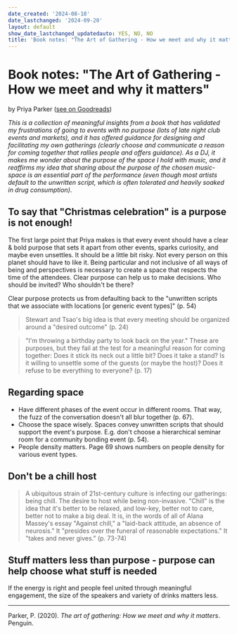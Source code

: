 ```yaml
---
date_created: '2024-08-18'
date_lastchanged: '2024-09-20'
layout: default
show_date_lastchanged_updatedauto: YES, NO, NO
title: 'Book notes: "The Art of Gathering - How we meet and why it matters"'
---
```


# Book notes: "The Art of Gathering - How we meet and why it matters"
by Priya Parker ([see on Goodreads](https://www.goodreads.com/book/show/37424706-the-art-of-gathering?from_search=true&from_srp=true&qid=1T4Wv25XI4&rank=1))

*This is a collection of meaningful insights from a book that has validated my frustrations of going to events with no purpose (lots of late night club events and markets), and it has offered guidance for designing and facilitating my own gatherings (clearly choose and communicate a reason for coming together that rallies people and offers guidance). As a DJ, it makes me wonder about the purpose of the space I hold with music, and it reaffirms my idea that sharing about the purpose of  the chosen music-space is an essential part of the performance (even though most artists default to the unwritten script, which is often tolerated and heavily soaked in drug consumption)*. 

## To say that "Christmas celebration" is a purpose is not enough!
The first large point that Priya makes is that every event should have a clear & bold purpose that sets it apart from other events, sparks curiosity, and maybe even unsettles. It should be a little bit risky. Not every person on this planet should have to like it. Being particular and not inclusive of all ways of being and perspectives is necessary to create a space that respects the time of the attendees. Clear purpose can  help us to make decisions. Who should be invited? Who shouldn't be there? 

Clear purpose protects us from defaulting back to the "unwritten scripts that we associate with locations [or generic event types]" (p. 54)

>Stewart and Tsao's big idea is that every meeting should be organized around a "desired outcome" (p. 24)

>"I'm throwing a birthday party to look back on the year." These are purposes, but they fail at the test for a meaningful reason for coming together: Does it stick its neck out a little bit? Does it take a stand? Is it willing to unsettle some of the guests (or maybe the host)? Does it refuse to be everything to everyone? (p. 17)

## Regarding space
- Have different phases of the event occur in different rooms. That way, the fuzz of the conversation doesn't all blur together (p. 67).
- Choose the space wisely. Spaces convey unwritten scripts that should support the event's purpose. E.g. don't choose a hierarchical seminar room for a community bonding event (p. 54).
- People density matters. Page 69 shows numbers on people density for various event types. 

## Don't be a chill host
>A ubiquitous strain of 21st-century culture is infecting our gatherings: being chill. The desire to host while being non-invasive. "Chill" is the idea that it's better to be relaxed, and low-key, better not to care, better not to make a big deal. It is, in the words of all of Alana Massey's essay "Against chill," a "laid-back attitude, an absence of neurosis." It "presides over the funeral of reasonable expectations." It "takes and never gives." (p. 73-74)

## Stuff matters less than purpose - purpose can help choose what stuff is needed
If the energy is right and people feel united through meaningful engagement, the size of the speakers and variety of drinks matters less.

____

Parker, P. (2020). _The art of gathering: How we meet and why it matters_. Penguin.
